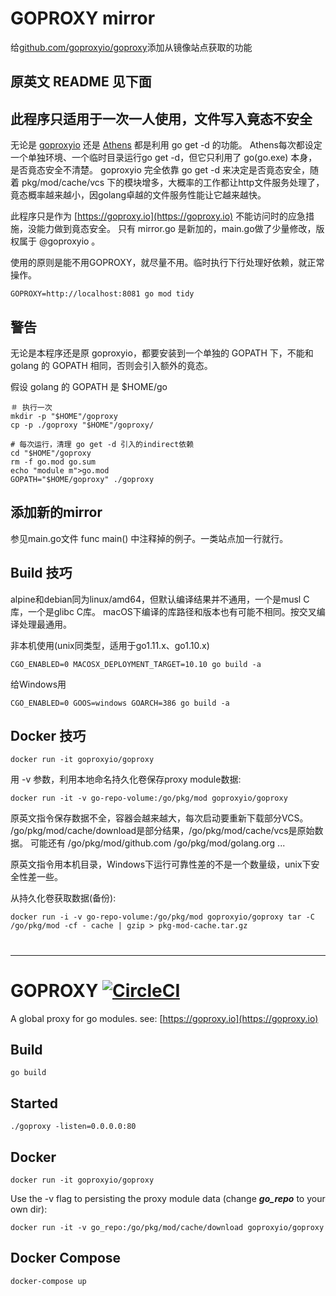 
# GOPROXY mirror

给[github.com/goproxyio/goproxy](https://github.com/goproxyio/goproxy)添加从镜像站点获取的功能


## 原英文 README 见下面


## 此程序只适用于一次一人使用，文件写入竟态不安全

无论是 [goproxyio](https://github.com/goproxyio/goproxy) 还是 [Athens](https://github.com/gomods/athens) 都是利用 go get -d 的功能。
Athens每次都设定一个单独环境、一个临时目录运行go get -d，但它只利用了 go(go.exe) 本身，是否竟态安全不清楚。
goproxyio 完全依靠 go get -d 来决定是否竟态安全，随着 pkg/mod/cache/vcs 下的模块增多，大概率的工作都让http文件服务处理了，
竟态概率越来越小，因golang卓越的文件服务性能让它越来越快。


此程序只是作为 [https://goproxy.io](https://goproxy.io) 不能访问时的应急措施，没能力做到竟态安全。
只有 mirror.go 是新加的，main.go做了少量修改，版权属于 @goproxyio 。


使用的原则是能不用GOPROXY，就尽量不用。临时执行下行处理好依赖，就正常操作。

	GOPROXY=http://localhost:8081 go mod tidy


## 警告

无论是本程序还是原 goproxyio，都要安装到一个单独的 GOPATH 下，不能和 golang 的 GOPATH 相同，否则会引入额外的竟态。


假设 golang 的 GOPATH 是 $HOME/go

	＃ 执行一次
	mkdir -p "$HOME"/goproxy
	cp -p ./goproxy "$HOME"/goproxy/

	# 每次运行，清理 go get -d 引入的indirect依赖
	cd "$HOME"/goproxy
	rm -f go.mod go.sum
	echo "module m">go.mod
	GOPATH="$HOME/goproxy" ./goproxy


## 添加新的mirror

参见main.go文件 func main() 中注释掉的例子。一类站点加一行就行。


## Build 技巧

alpine和debian同为linux/amd64，但默认编译结果并不通用，一个是musl C库，一个是glibc C库。
macOS下编译的库路径和版本也有可能不相同。按交叉编译处理最通用。

非本机使用(unix同类型，适用于go1.11.x、go1.10.x)

	CGO_ENABLED=0 MACOSX_DEPLOYMENT_TARGET=10.10 go build -a

给Windows用

	CGO_ENABLED=0 GOOS=windows GOARCH=386 go build -a


## Docker 技巧

	docker run -it goproxyio/goproxy

用 -v 参数，利用本地命名持久化卷保存proxy module数据:

	docker run -it -v go-repo-volume:/go/pkg/mod goproxyio/goproxy

原英文指令保存数据不全，容器会越来越大，每次启动要重新下载部分VCS。
/go/pkg/mod/cache/download是部分结果，/go/pkg/mod/cache/vcs是原始数据。
可能还有 /go/pkg/mod/github.com /go/pkg/mod/golang.org ...


原英文指令用本机目录，Windows下运行可靠性差的不是一个数量级，unix下安全性差一些。

从持久化卷获取数据(备份):

	docker run -i -v go-repo-volume:/go/pkg/mod goproxyio/goproxy tar -C /go/pkg/mod -cf - cache | gzip > pkg-mod-cache.tar.gz


#


********


# GOPROXY [![CircleCI](https://circleci.com/gh/goproxyio/goproxy.svg?style=svg)](https://circleci.com/gh/goproxyio/goproxy)

A global proxy for go modules. see: [https://goproxy.io](https://goproxy.io)

## Build

    go build

## Started

    ./goproxy -listen=0.0.0.0:80

## Docker

    docker run -it goproxyio/goproxy

Use the -v flag to persisting the proxy module data (change ___go_repo___ to your own dir):

    docker run -it -v go_repo:/go/pkg/mod/cache/download goproxyio/goproxy

## Docker Compose

    docker-compose up



